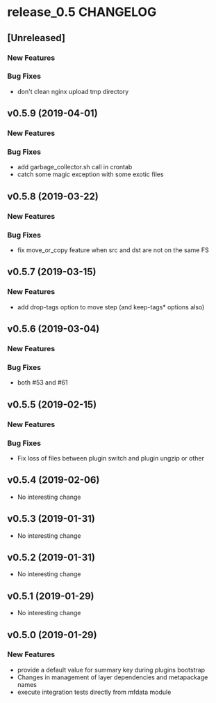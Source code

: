 # release_0.5 CHANGELOG


## [Unreleased]

### New Features


### Bug Fixes
- don't clean nginx upload tmp directory





## v0.5.9 (2019-04-01)

### New Features


### Bug Fixes
- add garbage_collector.sh call in crontab
- catch some magic exception with some exotic files





## v0.5.8 (2019-03-22)

### New Features


### Bug Fixes
- fix move_or_copy feature when src and dst are not on the same FS





## v0.5.7 (2019-03-15)

### New Features
- add drop-tags option to move step (and keep-tags* options also)






## v0.5.6 (2019-03-04)

### New Features


### Bug Fixes
- both #53 and #61





## v0.5.5 (2019-02-15)

### New Features


### Bug Fixes
- Fix loss of files between plugin switch and plugin ungzip or other





## v0.5.4 (2019-02-06)

- No interesting change


## v0.5.3 (2019-01-31)

- No interesting change


## v0.5.2 (2019-01-31)

- No interesting change


## v0.5.1 (2019-01-29)

- No interesting change


## v0.5.0 (2019-01-29)

### New Features
- provide a default value for summary key during plugins bootstrap
- Changes in management of layer dependencies and metapackage names
- execute integration tests directly from mfdata module






